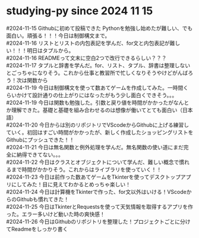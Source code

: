 # studying-py since 2024 11 15
#2024-11-15 Githubに初めて投稿できた Pythonを勉強し始めたが難しい、でも面白い。頑張る！！！今日は制御構文まで。  
#2024-11-16 リストとリストの内包表記を学んだ、for文と内包表記が難しい！！！明日はタプルから。  
#2024-11-16 READMEって文末に空白2つで改行できるらしい？？？  
#2024-11-17 タプルと辞書を学んだ。for、リスト、タプル、辞書は整理しないとごっちゃになりそう。これから仕事と教習所で忙しくなりそうやけどがんばろう！次は関数から  
#2024-11-19 今日は制御構文を使って数あてゲームを作成してみた。一時間くらいかけて設計通りの仕上がりにはなったがもう少し面白くできそう。。。  
#2024-11-19 今日は関数も勉強した。引数と戻り値を時間がかかったがなんとか理解できた。基礎と基礎を組み合わせるのは想像が働いてとても面白い（日本語）  
#2024-11-20 今日からは別のリポジトリでVScodeからGithubに上げる練習していく。初回はすごい時間がかかったが、新しく作成したショッピングリストをGithubにプッシュできた！！  
#2024-11-21 今日は無名関数と例外処理を学んだ。無名関数の使い道にまだ完全に納得できてない。。。  
#2024-11-22 今日はクラスとオブジェクトについて学んだ、難しい概念で慣れるまで時間がかかりそう。これからはライブラリを使っていく！！  
#2024-11-23 今日は前作った数あてゲームをTkinterを使ってデスクトップアプリにしてみた！目に見えてわかるとめっちゃ楽しい！  
#2024-11-24 今日は計算機をTkinterで作った、for文以外はいける！VScodeからのGithubも慣れてきた！  
#2024-11-25 今日はTkinterとRequestsを使って天気情報を取得するアプリを作った。エラー多いけど動いた時の爽快感！  
#2024-11-26 今日はGithubのリポジトリを整理した！プロジェクトごとに分けてReadmeをしっかり書く
